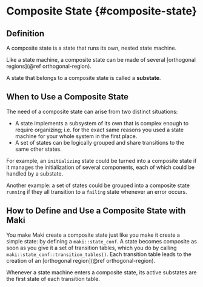 # Composite State {#composite-state}

## Definition

A composite state is a state that runs its own, nested state machine.

Like a state machine, a composite state can be made of several [orthogonal regions](@ref orthogonal-region).

A state that belongs to a composite state is called a **substate**.

## When to Use a Composite State

The need of a composite state can arise from two distinct situations:

* A state implements a subsystem of its own that is complex enough to require organizing; i.e. for the exact same reasons you used a state machine for your whole system in the first place.
* A set of states can be logically grouped and share transitions to the same other states.

For example, an `initializing` state could be turned into a composite state if it manages the initialization of several components, each of which could be handled by a substate.

Another example: a set of states could be grouped into a composite state `running` if they all transition to a `failing` state whenever an error occurs.

## How to Define and Use a Composite State with Maki

You make Maki create a composite state just like you make it create a simple state: by defining a `maki::state_conf`. A state becomes composite as soon as you give it a set of transition tables, which you do by calling `maki::state_conf::transition_tables()`. Each transition table leads to the creation of an [orthogonal region](@ref orthogonal-region).

Whenever a state machine enters a composite state, its active substates are the first state of each transition table.
